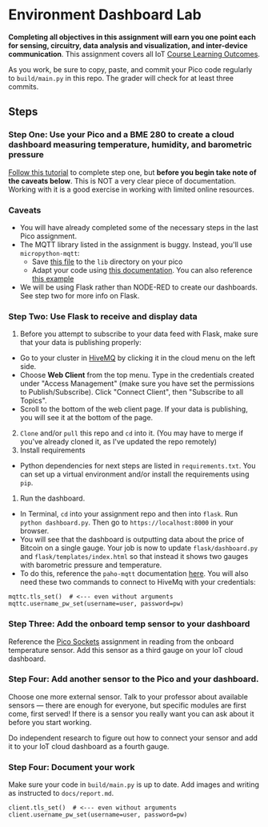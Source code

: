 # Environment Dashboard Lab

**Completing all objectives in this assignment will earn you one point each for sensing, circuitry, data analysis and visualization, and inter-device communication**. This assignment covers all IoT [Course Learning Outcomes](https://github.com/allegheny-college-cmpsc-406-spring-2024/course-materials?tab=readme-ov-file#course-learning-outcomes).

As you work, be sure to copy, paste, and commit your Pico code regularly to `build/main.py` in this repo. The grader will check for at least three commits.

## Steps

### Step One: Use your Pico and a BME 280 to create a cloud dashboard measuring temperature, humidity, and barometric pressure

[Follow this tutorial](https://www.hivemq.com/blog/iot-reading-sensor-data-raspberry-pi-pico-w-micropython-mqtt-node-red/) to complete step one, but **before you begin take note of the caveats below**. This is NOT a very clear piece of documentation. Working with it is a good exercise in working with limited online resources.

### Caveats

- You will have already completed some of the necessary steps in the last Pico assignment.
- The MQTT library listed in the assignment is buggy. Instead, you'll use `micropython-mqtt`:
  - Save [this file](https://github.com/peterhinch/micropython-mqtt/blob/master/mqtt_as/mqtt_as.py) to the `lib` directory on your pico
  - Adapt your code using [this documentation](https://github.com/peterhinch/micropython-mqtt/blob/master/mqtt_as/README.md#8-hive-mq). You can also reference [this example]('/build/example.py')
- We will be using Flask rather than NODE-RED to create our dashboards. See step two for more info on Flask.

### Step Two: Use Flask to receive and display data

1.  Before you attempt to subscribe to your data feed with Flask, make sure that your data is publishing properly:

  - Go to your cluster in [HiveMQ](https://console.hivemq.cloud/) by clicking it in the cloud menu on the left side.
  - Choose **Web Client** from the top menu. Type in the credentials created under "Access Management" (make sure you have set the permissions to Publish/Subscribe). Click "Connect Client", then "Subscribe to all Topics".
  - Scroll to the bottom of the web client page. If your data is publishing, you will see it at the bottom of the page.

2.  `Clone` and/or `pull` this repo and `cd` into it. (You may have to merge if you've already cloned it, as I've updated the repo remotely)
3.  Install requirements
  - Python dependencies for next steps are listed in `requirements.txt`. You can set up a virtual environment and/or install the requirements using `pip`.

1.  Run the dashboard.
  - In Terminal, `cd` into your assignment repo and then into `flask`. Run `python dashboard.py`. Then go to `https://localhost:8000` in your browser.
  - You will see that the dashboard is outputting data about the price of Bitcoin on a single gauge. Your job is now to update `flask/dashboard.py` and `flask/templates/index.html` so that instead it shows two gauges with barometric pressure and temperature.
  - To do this, reference the `paho-mqtt` documentation [here](https://pypi.org/project/paho-mqtt/). You will also need these two commands to connect to HiveMq with your credentials:
  ```
  mqttc.tls_set()  # <--- even without arguments
  mqttc.username_pw_set(username=user, password=pw)
  ```

### Step Three: Add the onboard temp sensor to your dashboard

Reference the [Pico Sockets](https://github.com/allegheny-college-cmpsc-406-spring-2024/pico-sockets) assignment in reading from the onboard temperature sensor. Add this sensor as a third gauge on your IoT cloud dashboard.

### Step Four: Add another sensor to the Pico and your dashboard.

Choose one more external sensor. Talk to your professor about available sensors — there are enough for everyone, but specific modules are first come, first served! If there is a sensor you really want you can ask about it before you start working.

Do independent research to figure out how to connect your sensor and add it to your IoT cloud dashboard as a fourth gauge.

### Step Four: Document your work

Make sure your code in `build/main.py` is up to date. Add images and writing as instructed to `docs/report.md`.

```
client.tls_set()  # <--- even without arguments
client.username_pw_set(username=user, password=pw)
```
